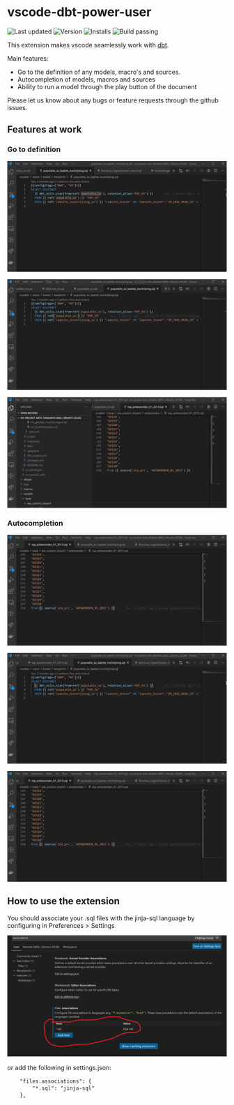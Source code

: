 # vscode-dbt-power-user

![Last updated](https://img.shields.io/visual-studio-marketplace/last-updated/innoverio.vscode-dbt-power-user) ![Version](https://img.shields.io/visual-studio-marketplace/v/innoverio.vscode-dbt-power-user) ![Installs](https://img.shields.io/visual-studio-marketplace/i/innoverio.vscode-dbt-power-user) ![Build passing](https://github.com/innoverio/vscode-dbt-power-user/workflows/.github/workflows/ci.yml/badge.svg) 

This extension makes vscode seamlessly work with [dbt](https://www.getdbt.com/).

Main features:
- Go to the definition of any models, macro's and sources.
- Autocompletion of models, macros and sources
- Ability to run a model through the play button of the document

Please let us know about any bugs or feature requests through the github issues.

## Features at work

### Go to definition

![Go to model definition](./media/definition-model.gif)

![Go to macro definition](./media/definition-macro.gif)

![Go to source definition](./media/definition-source.gif)

### Autocompletion

![Autocomplete model](./media/autocomplete-model.gif)

![Autocomplete macro](./media/autocomplete-macro.gif)

![Autocomplete source](./media/autocomplete-source.gif)


## How to use the extension

You should associate your .sql files with the jinja-sql language by configuring in Preferences > Settings

![Associations](./media/associations.png)

or add the following in settings.json:

```
    "files.associations": {
        "*.sql": "jinja-sql"
    },
```
